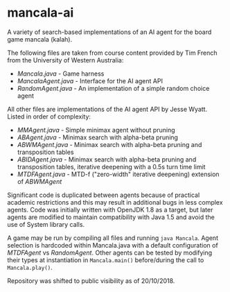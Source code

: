 # mancala-ai
A variety of search-based implementations of an AI agent for the board game mancala (kalah).

The following files are taken from course content provided by Tim French from the University of Western Australia:
* *Mancala.java* - Game harness
* *MancalaAgent.java* - Interface for the AI agent API
* *RandomAgent.java* - An implementation of a simple random choice agent

All other files are implementations of the AI agent API by Jesse Wyatt. Listed in order of complexity:
* *MMAgent.java* - Simple minimax agent without pruning
* *ABAgent.java* - Minimax search with alpha-beta pruning
* *ABWMAgent.java* - Minimax search with alpha-beta pruning and transposition tables
* *ABIDAgent.java* - Minimax search with alpha-beta pruning and transposition tables, iterative deepening with a 0.5s turn time limit
* *MTDFAgent.java* - MTD-f ("zero-width" iterative deepening) extension of *ABWMAgent*

Significant code is duplicated between agents because of practical academic restrictions and this may result in additional bugs in less complex agents. Code was initially written with OpenJDK 1.8 as a target, but later agents are modified to maintain compatibility with Java 1.5 and avoid the use of System library calls.

A game may be run by compiling all files and running ```java Mancala```. Agent selection is hardcoded within Mancala.java with a default configuration of *MTDFAgent* vs *RandomAgent*. Other agents can be tested by modifying their types at instantiation in ```Mancala.main()``` before/during the call to ```Mancala.play()```.

Repository was shifted to public visibility as of 20/10/2018.
